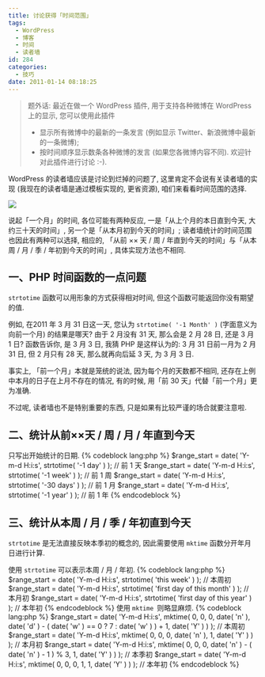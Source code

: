 ```yaml
---
title: 讨论获得「时间范围」
tags:
  - WordPress
  - 博客
  - 时间
  - 读者墙
id: 284
categories:
  - 技巧
date: 2011-01-14 08:18:25
---
```


> 题外话: 最近在做一个 WordPress 插件, 用于支持各种微博在 WordPress 上的显示, 您可以使用此插件
>
> * 显示所有微博中的最新的一条发言 (例如显示 Twitter、新浪微博中最新的一条微博);
> * 按时间顺序显示数条各种微博的发言 (如果您各微博内容不同).
> 欢迎针对此插件进行讨论 :-).

WordPress 的读者墙应该是讨论到烂掉的问题了, 这里肯定不会说有关读者墙的实现 (我现在的读者墙是通过模板实现的, 更省资源), 咱们来看看时间范围的选择.

[![](//beamnote-img.oss-cn-shanghai.aliyuncs.com/2011/time-range.jpg)](//beamnote-img.oss-cn-shanghai.aliyuncs.com/2011/time-range.jpg)<!-- more -->

说起「一个月」的时间, 各位可能有两种反应, 一是「从上个月的本日直到今天, 大约三十天的时间」, 另一个是「从本月初到今天的时间」; 读者墙统计的时间范围也因此有两种可以选择, 相应的, 「从前 ×× 天 / 周 / 年直到今天的时间」与「从本周 / 月 / 季 / 年初到今天的时间」, 具体实现方法也不相同.

## 一、PHP 时间函数的一点问题

`strtotime` 函数可以用形象的方式获得相对时间, 但这个函数可能返回你没有期望的值.

例如, 在2011 年 3 月 31 日这一天, 您认为 `strtotime( '-1 Month' )` (字面意义为向前一个月) 的结果是哪天? 由于 2 月没有 31 天, 那么会是 2 月 28 日, 还是 3 月 1 日? 函数告诉你, 是 3 月 3 日, 我猜 PHP 是这样认为的: 3 月 31 日前一月为 2 月 31 日, 但 2 月只有 28 天, 那么就再向后延 3 天, 为 3 月 3 日.

事实上, 「前一个月」本就是笼统的说法, 因为每个月的天数都不相同, 还存在上例中本月的日子在上月不存在的情况, 有的时候, 用「前 30 天」代替「前一个月」更为准确.

不过呢, 读者墙也不是特别重要的东西, 只是如果有比较严谨的场合就要注意啦.

## 二、统计从前××天 / 周 / 月 / 年直到今天

只写出开始统计的日期.
{% codeblock lang:php %}
$range_start = date( 'Y-m-d H:i:s', strtotime( '-1 day' ) );   // 前 1 天
$range_start = date( 'Y-m-d H:i:s', strtotime( '-1 week' ) );  // 前 1 周
$range_start = date( 'Y-m-d H:i:s', strtotime( '-30 days' ) ); // 前 1 月
$range_start = date( 'Y-m-d H:i:s', strtotime( '-1 year' ) );  // 前 1 年
{% endcodeblock %}

## 三、统计从本周 / 月 / 季 / 年初直到今天

`strtotime` 是无法直接反映本季初的概念的, 因此需要使用 `mktime` 函数分开年月日进行计算.

使用 `strtotime` 可以表示本周 / 月 / 年初.
{% codeblock lang:php %}
$range_start = date( 'Y-m-d H:i:s', strtotime( 'this week' ) );                // 本周初
$range_start = date( 'Y-m-d H:i:s', strtotime( 'first day of this month' ) );  // 本月初
$range_start = date( 'Y-m-d H:i:s', strtotime( 'first day of this year' ) );   // 本年初
{% endcodeblock %}
使用 `mktime `则略显麻烦.
{% codeblock lang:php %}
$range_start = date( 'Y-m-d H:i:s', mktime( 0, 0, 0, date( 'n' ), date( 'd' ) - ( date( 'w' ) == 0 ? 7 : date( 'w' ) ) + 1, date( 'Y' ) ) );    // 本周初
$range_start = date( 'Y-m-d H:i:s', mktime( 0, 0, 0, date( 'n' ), 1, date( 'Y' ) ) );                                                           // 本月初
$range_start = date( 'Y-m-d H:i:s', mktime( 0, 0, 0, date( 'n' ) - ( date( 'n' ) - 1 ) % 3, 1, date( 'Y' ) ) );                                 // 本季初
$range_start = date( 'Y-m-d H:i:s', mktime( 0, 0, 0, 1, 1, date( 'Y' ) ) );                                                                     // 本年初
{% endcodeblock %}
